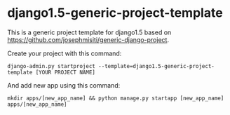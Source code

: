 django1.5-generic-project-template
==================================

This is a generic project template for django1.5 based on https://github.com/josephmisiti/generic-django-project.

Create your project with this command:
```
django-admin.py startproject --template=django1.5-generic-project-template [YOUR PROJECT NAME]
```

And add new app using this command:
```
mkdir apps/[new_app_name] && python manage.py startapp [new_app_name] apps/[new_app_name]
```

